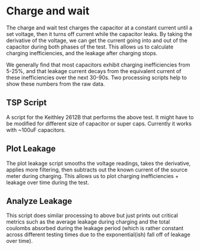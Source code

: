 Charge and wait
===============

The charge and wait test charges the capacitor at a constant current
until a set voltage, then it turns off current while the capacitor
leaks.
By taking the derivative of the voltage, we can get the current
going into and out of the capacitor during both phases of the test.
This allows us to calculate charging inefficiencies, and the leakage
after charging stops.

We generally find that most capacitors exhibit charging inefficiencies
from 5-25%, and that leakage current decays from the equivalent current
of these inefficiencies over the next 30-90s. Two processing scripts
help to show these numbers from the raw data.

## TSP Script
A script for the Keithley 2612B that performs the above test. It might
have to be modified for different size of capacitor or super
caps. Currently it works with ~100uF capacitors.

## Plot Leakage
The plot leakage script smooths the voltage readings, takes the derivative,
applies more filtering, then subtracts out the known current of the source
meter during charging. This allows us to plot charging inefficiencies + leakage
over time during the test. 

## Analyze Leakage
This script does similar processing to above but just prints out 
critical metrics such as the average leakage during charging and
the total coulombs absorbed during the leakage period (which is rather
constant across different testing times due to the exponential(ish) fall off
of leakage over time).
